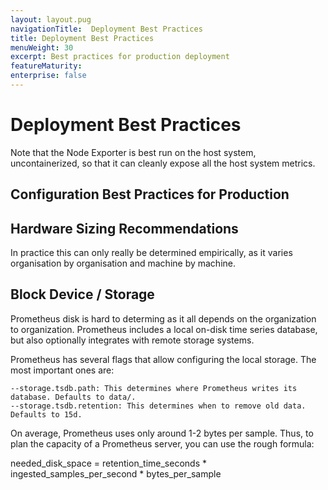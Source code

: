```yaml
---
layout: layout.pug
navigationTitle:  Deployment Best Practices
title: Deployment Best Practices
menuWeight: 30
excerpt: Best practices for production deployment
featureMaturity:
enterprise: false
---
```

# Deployment Best Practices

Note that the Node Exporter is best run on the host system, uncontainerized, so that it can cleanly expose all the host system metrics.

## Configuration Best Practices for Production
## Hardware Sizing Recommendations

In practice this can only really be determined empirically, as it varies organisation by organisation and machine by machine.

## Block Device / Storage

Prometheus disk is hard to determing as it all depends on the organization to organization.
Prometheus includes a local on-disk time series database, but also optionally integrates with remote storage systems.

Prometheus has several flags that allow configuring the local storage. The most important ones are:

    --storage.tsdb.path: This determines where Prometheus writes its database. Defaults to data/.
    --storage.tsdb.retention: This determines when to remove old data. Defaults to 15d.

On average, Prometheus uses only around 1-2 bytes per sample. Thus, to plan the capacity of a Prometheus server, you can use the rough formula:

needed_disk_space = retention_time_seconds * ingested_samples_per_second * bytes_per_sample

